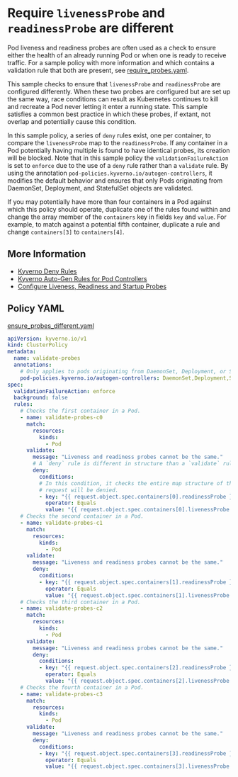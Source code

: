 # Require `livenessProbe` and `readinessProbe` are different

Pod liveness and readiness probes are often used as a check to ensure either the health of an already running Pod or when one is ready to receive traffic. For a sample policy with more information and which contains a validation rule that both are present, see [require_probes.yaml](RequirePodProbes.md).

This sample checks to ensure that `livenessProbe` and `readinessProbe` are configured differently. When these two probes are configured but are set up the same way, race conditions can result as Kubernetes continues to kill and recreate a Pod never letting it enter a running state. This sample satisfies a common best practice in which these probes, if extant, not overlap and potentially cause this condition.

In this sample policy, a series of `deny` rules exist, one per container, to compare the `livenessProbe` map to the `readinessProbe`. If any container in a Pod potentially having multiple is found to have identical probes, its creation will be blocked. Note that in this sample policy the `validationFailureAction` is set to `enforce` due to the use of a `deny` rule rather than a `validate` rule. By using the annotation `pod-policies.kyverno.io/autogen-controllers`, it modifies the default behavior and ensures that only Pods originating from DaemonSet, Deployment, and StatefulSet objects are validated.

If you may potentially have more than four containers in a Pod against which this policy should operate, duplicate one of the rules found within and change the array member of the `containers` key in fields `key` and `value`. For example, to match against a potential fifth container, duplicate a rule and change `containers[3]` to `containers[4]`.

## More Information

* [Kyverno Deny Rules](https://kyverno.io/docs/writing-policies/validate/#deny-rules)
* [Kyverno Auto-Gen Rules for Pod Controllers](https://kyverno.io/docs/writing-policies/autogen/)
* [Configure Liveness, Readiness and Startup Probes](https://kubernetes.io/docs/tasks/configure-pod-container/configure-liveness-readiness-startup-probes/)

## Policy YAML

[ensure_probes_different.yaml](more/ensure_probes_different.yaml)

```yaml
apiVersion: kyverno.io/v1
kind: ClusterPolicy
metadata:
  name: validate-probes
  annotations:
    # Only applies to pods originating from DaemonSet, Deployment, or StatefulSet.
    pod-policies.kyverno.io/autogen-controllers: DaemonSet,Deployment,StatefulSet
spec:
  validationFailureAction: enforce
  background: false
  rules:
    # Checks the first container in a Pod.
    - name: validate-probes-c0
      match:
        resources:
          kinds:
            - Pod
      validate:
        message: "Liveness and readiness probes cannot be the same."
        # A `deny` rule is different in structure than a `validate` rule and inverts the check. It uses `conditions` written in JMESPath notation upon which to base its decisions.
        deny:
          conditions:
          # In this condition, it checks the entire map structure of the `readinessProbe` against that of the `livenessProbe`. If both are found to be equal, the Pod creation
          # request will be denied.
          - key: "{{ request.object.spec.containers[0].readinessProbe }}"
            operator: Equals
            value: "{{ request.object.spec.containers[0].livenessProbe }}"
    # Checks the second container in a Pod.
    - name: validate-probes-c1
      match:
        resources:
          kinds:
            - Pod
      validate:
        message: "Liveness and readiness probes cannot be the same."
        deny:
          conditions:
          - key: "{{ request.object.spec.containers[1].readinessProbe }}"
            operator: Equals
            value: "{{ request.object.spec.containers[1].livenessProbe }}"
    # Checks the third container in a Pod.
    - name: validate-probes-c2
      match:
        resources:
          kinds:
            - Pod
      validate:
        message: "Liveness and readiness probes cannot be the same."
        deny:
          conditions:
          - key: "{{ request.object.spec.containers[2].readinessProbe }}"
            operator: Equals
            value: "{{ request.object.spec.containers[2].livenessProbe }}"
    # Checks the fourth container in a Pod.
    - name: validate-probes-c3
      match:
        resources:
          kinds:
            - Pod
      validate:
        message: "Liveness and readiness probes cannot be the same."
        deny:
          conditions:
          - key: "{{ request.object.spec.containers[3].readinessProbe }}"
            operator: Equals
            value: "{{ request.object.spec.containers[3].livenessProbe }}"
```
